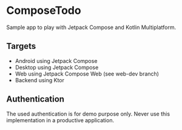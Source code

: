 # ComposeTodo

Sample app to play with Jetpack Compose and Kotlin Multiplatform.

## Targets

- Android using Jetpack Compose
- Desktop using Jetpack Compose
- Web using Jetpack Compose Web (see web-dev branch)
- Backend using Ktor

## Authentication

The used authentication is for demo purpose only. Never use this implementation in a productive application.
